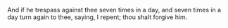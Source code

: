 And if he trespass against thee seven times in a day, and seven times in a day turn again to thee, saying, I repent; thou shalt forgive him.
